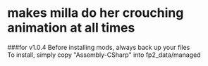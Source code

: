 # makes milla do her crouching animation at all times
###for v1.0.4
Before installing mods, always back up your files <br>
To install, simply copy "Assembly-CSharp" into fp2_data/managed
